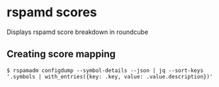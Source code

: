 # rspamd scores
Displays rspamd score breakdown in roundcube

## Creating score mapping
```
$ rspamadm configdump --symbol-details --json | jq --sort-keys '.symbols | with_entries({key: .key, value: .value.description})'
```
